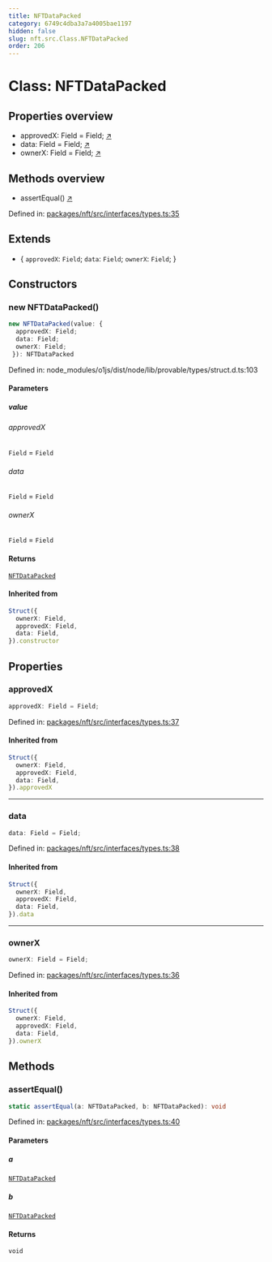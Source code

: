 ```yaml
---
title: NFTDataPacked
category: 6749c4dba3a7a4005bae1197
hidden: false
slug: nft.src.Class.NFTDataPacked
order: 206
---
```


# Class: NFTDataPacked

## Properties overview

- approvedX:  Field = Field; [↗](#approvedx)
- data:  Field = Field; [↗](#data)
- ownerX:  Field = Field; [↗](#ownerx)

## Methods overview

- assertEqual() [↗](#assertequal)

Defined in: [packages/nft/src/interfaces/types.ts:35](https://github.com/zkcloudworker/minatokens-lib/blob/main/packages/nft/src/interfaces/types.ts#L35)

## Extends

- \{
  `approvedX`: `Field`;
  `data`: `Field`;
  `ownerX`: `Field`;
 \}

## Constructors

### new NFTDataPacked()

```ts
new NFTDataPacked(value: {
  approvedX: Field;
  data: Field;
  ownerX: Field;
 }): NFTDataPacked
```

Defined in: node\_modules/o1js/dist/node/lib/provable/types/struct.d.ts:103

#### Parameters

##### value

###### approvedX

`Field` = `Field`

###### data

`Field` = `Field`

###### ownerX

`Field` = `Field`

#### Returns

[`NFTDataPacked`](nftsrcclassnftdatapacked)

#### Inherited from

```ts
Struct({
  ownerX: Field,
  approvedX: Field,
  data: Field,
}).constructor
```

## Properties

### approvedX

```ts
approvedX: Field = Field;
```

Defined in: [packages/nft/src/interfaces/types.ts:37](https://github.com/zkcloudworker/minatokens-lib/blob/main/packages/nft/src/interfaces/types.ts#L37)

#### Inherited from

```ts
Struct({
  ownerX: Field,
  approvedX: Field,
  data: Field,
}).approvedX
```

***

### data

```ts
data: Field = Field;
```

Defined in: [packages/nft/src/interfaces/types.ts:38](https://github.com/zkcloudworker/minatokens-lib/blob/main/packages/nft/src/interfaces/types.ts#L38)

#### Inherited from

```ts
Struct({
  ownerX: Field,
  approvedX: Field,
  data: Field,
}).data
```

***

### ownerX

```ts
ownerX: Field = Field;
```

Defined in: [packages/nft/src/interfaces/types.ts:36](https://github.com/zkcloudworker/minatokens-lib/blob/main/packages/nft/src/interfaces/types.ts#L36)

#### Inherited from

```ts
Struct({
  ownerX: Field,
  approvedX: Field,
  data: Field,
}).ownerX
```

## Methods

### assertEqual()

```ts
static assertEqual(a: NFTDataPacked, b: NFTDataPacked): void
```

Defined in: [packages/nft/src/interfaces/types.ts:40](https://github.com/zkcloudworker/minatokens-lib/blob/main/packages/nft/src/interfaces/types.ts#L40)

#### Parameters

##### a

[`NFTDataPacked`](nftsrcclassnftdatapacked)

##### b

[`NFTDataPacked`](nftsrcclassnftdatapacked)

#### Returns

`void`

